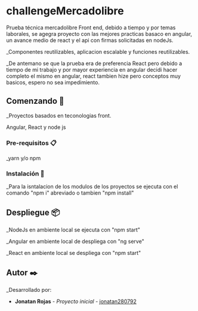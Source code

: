 # challengeMercadolibre
Prueba técnica mercadolibre Front end, debido a tiempo y por temas laborales, se agegra proyecto con las mejores practicas basaco en angular,
un avance medio de react y el api con firmas solicitadas en nodeJs.

_Componentes reutilizables, aplicacion escalable y funciones reutilizables.

_De antemano se que la prueba era de preferencia React pero debido a tiempo de mi trabajo y por mayor experiencia en angular decidi hacer completo
el mismo en angular, react tambien hize pero conceptos muy basicos, espero no sea impedimiento.


## Comenzando 🚀

_Proyectos basados en teconologias front.

Angular, React y node js


### Pre-requisitos 📋

_yarn y/o npm


### Instalación 🔧

_Para la isntalacion de los modulos de los proyectos se ejecuta con el comando "npm i" abreviado o tambien "npm install"


## Despliegue 📦

_NodeJs en ambiente local se ejecuta con "npm start"

_Angular en ambiente local de despliega con "ng serve"

_React en ambiente local se despliega con "npm start"

## Autor ✒️

_Desarrollado por:

* **Jonatan Rojas** - *Proyecto inicial* - [jonatan280792](https://github.com/jonatan280792)